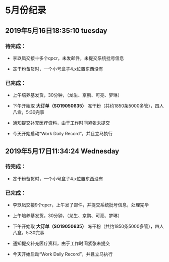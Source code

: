 # 5月份纪录

## 2019年5月16日18:35:10 tuesday

### 待完成：

- 李玖凤交接十多个qpcr，未发邮件，未提交系统批号信息

- 冻干粉备货时，一个小号盒子4.x位置东西没有

### 已完成：

- 上午培养基发货，30分钟，（龙生、京鹏、可亮、梦琳）

- 下午开始取 **大订单（SO19050635）** 冻干粉（共约1850条5000多管），四人八盒，5:30完事

- 通知提交补充医疗资料，由于工作时间紧张未提交

- 今天开始启动“Work Daily Record”，并且立马执行


## 2019年5月17日11:34:24 Wednesday

### 待完成：


- 冻干粉备货时，一个小号盒子4.x位置东西没有

### 已完成：

- 李玖凤交接9个qpcr，上午发了邮件，并提交系统批号信息，处理完毕


- 上午培养基发货，30分钟，（龙生、京鹏、可亮、梦琳）

- 下午开始取 **大订单（SO19050635）** 冻干粉（共约1850条5000多管），四人八盒，5:30完事

- 通知提交补充医疗资料，由于工作时间紧张未提交

- 今天开始启动“Work Daily Record”，并且立马执行
